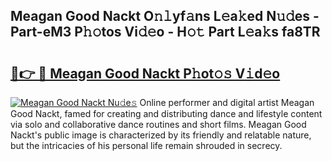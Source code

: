## Meagan Good Nackt O𝚗𝚕yf𝚊ns L𝚎a𝚔ed N𝚞𝚍es - Part-eM3 P𝚑𝚘tos Vi𝚍𝚎o - H𝚘𝚝 Part L𝚎a𝚔s fa8TR

# <h2><a href="http://kf800vb.oniu.top/?m=Meagan+Good+Nackt">🔗👉 🔴 Meagan Good Nackt P𝚑ot𝚘𝚜 V𝚒d𝚎o</a></h2>

[![Meagan Good Nackt Nu𝚍e𝚜](https://i.imgur.com/0qMVB7G.gif)](http://kf800vb.oniu.top/?m=Meagan+Good+Nackt)
Online performer and digital artist Meagan Good Nackt, famed for creating and distributing dance and lifestyle content via solo and collaborative dance routines and short films. Meagan Good Nackt's public image is characterized by its friendly and relatable nature, but the intricacies of his personal life remain shrouded in secrecy.  
